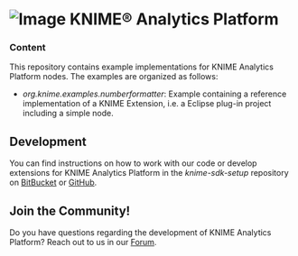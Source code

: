 # ![Image](https://www.knime.com/files/knime_logo_github_40x40_4layers.png) KNIME® Analytics Platform

### Content
This repository contains example implementations for KNIME Analytics Platform nodes. The examples are organized as follows:

* _org.knime.examples.numberformatter_: Example containing a reference implementation of a KNIME Extension, i.e. a Eclipse plug-in project including a simple node.

## Development

You can find instructions on how to work with our code or develop extensions for
KNIME Analytics Platform in the _knime-sdk-setup_ repository
on [BitBucket](https://bitbucket.org/KNIME/knime-sdk-setup)
or [GitHub](http://github.com/knime/knime-sdk-setup).

## Join the Community!

Do you have questions regarding the development of KNIME Analytics Platform? Reach out to us in our [Forum](https://forum.knime.com/c/knime-development).

